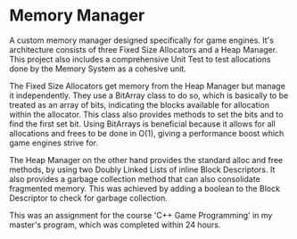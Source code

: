 # Memory Manager
A custom memory manager designed specifically for game engines. It's architecture consists of three Fixed Size Allocators and a Heap Manager. This project also includes a comprehensive Unit Test to test allocations done by the Memory System as a cohesive unit.

The Fixed Size Allocators get memory from the Heap Manager but manage it independently. They use a BitArray class to do so, which is basically to be treated as an array of bits, indicating the blocks available for allocation within the allocator. This class also provides methods to set the bits and to find the first set bit. Using BitArrays is beneficial because it allows for all allocations and frees to be done in O(1), giving a performance boost which game engines strive for. 

The Heap Manager on the other hand provides the standard alloc and free methods, by using two Doubly Linked Lists of inline Block Descriptors. It also provides a garbage collection method that can also consolidate fragmented memory. This was achieved by adding a boolean to the Block Descriptor to check for garbage collection.

This was an assignment for the course 'C++ Game Programming' in my master's program, which was completed within 24 hours.
